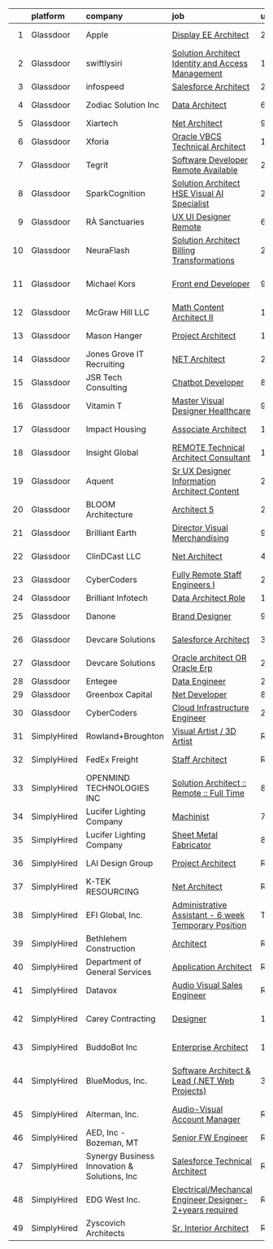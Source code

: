 

|    | platform    | company                                      | job                                                                                                                                                                                                                                                                                                                                                                                                                                                                                                                                                                                                                                                                                                                                                                                                                                                                                                                                                                                                                                                                                                                                                                                                                                                                                                                                                                                                                  | update_time   | location                      |
|---:|:------------|:---------------------------------------------|:---------------------------------------------------------------------------------------------------------------------------------------------------------------------------------------------------------------------------------------------------------------------------------------------------------------------------------------------------------------------------------------------------------------------------------------------------------------------------------------------------------------------------------------------------------------------------------------------------------------------------------------------------------------------------------------------------------------------------------------------------------------------------------------------------------------------------------------------------------------------------------------------------------------------------------------------------------------------------------------------------------------------------------------------------------------------------------------------------------------------------------------------------------------------------------------------------------------------------------------------------------------------------------------------------------------------------------------------------------------------------------------------------------------------|:--------------|:------------------------------|
|  1 | Glassdoor   | Apple                                        | [Display EE Architect](https://www.glassdoor.com/partner/jobListing.htm?pos=124&ao=1136043&s=58&guid=00000182b4e717359cb671b98caee789&src=GD_JOB_AD&t=SR&vt=w&cs=1_169f8c43&cb=1660892420288&jobListingId=1008073412132&jrtk=3-0-1gaqee5r1ihno801-1gaqee5rdis1h800-bec5015aaf732d3f-)                                                                                                                                                                                                                                                                                                                                                                                                                                                                                                                                                                                                                                                                                                                                                                                                                                                                                                                                                                                                                                                                                                                                | 2d            | Cupertino, CA                 |
|  2 | Glassdoor   | swiftlysiri                                  | [Solution Architect   Identity and Access Management](https://www.glassdoor.com/partner/jobListing.htm?pos=119&ao=1136043&s=58&guid=00000182b4e717359cb671b98caee789&src=GD_JOB_AD&t=SR&vt=w&ea=1&cs=1_901fde4d&cb=1660892420288&jobListingId=1008076769210&jrtk=3-0-1gaqee5r1ihno801-1gaqee5rdis1h800-1a4c36be33ebf021-)                                                                                                                                                                                                                                                                                                                                                                                                                                                                                                                                                                                                                                                                                                                                                                                                                                                                                                                                                                                                                                                                                            | 1d            | Remote                        |
|  3 | Glassdoor   | infospeed                                    | [Salesforce Architect](https://www.glassdoor.com/partner/jobListing.htm?pos=113&ao=1136043&s=58&guid=00000182b4e717359cb671b98caee789&src=GD_JOB_AD&t=SR&vt=w&ea=1&cs=1_72cb436c&cb=1660892420287&jobListingId=1008073560939&jrtk=3-0-1gaqee5r1ihno801-1gaqee5rdis1h800-ea104b0ed1d07d7b-)                                                                                                                                                                                                                                                                                                                                                                                                                                                                                                                                                                                                                                                                                                                                                                                                                                                                                                                                                                                                                                                                                                                           | 2d            | Remote                        |
|  4 | Glassdoor   | Zodiac Solution Inc                          | [Data Architect](https://www.glassdoor.com/partner/jobListing.htm?pos=118&ao=1136043&s=58&guid=00000182b4e717359cb671b98caee789&src=GD_JOB_AD&t=SR&vt=w&ea=1&cs=1_d3b9efaa&cb=1660892420287&jobListingId=1008068914286&jrtk=3-0-1gaqee5r1ihno801-1gaqee5rdis1h800-178c93d414c3513a-)                                                                                                                                                                                                                                                                                                                                                                                                                                                                                                                                                                                                                                                                                                                                                                                                                                                                                                                                                                                                                                                                                                                                 | 6d            | Sunnyvale, CA                 |
|  5 | Glassdoor   | Xiartech                                     | [Net Architect](https://www.glassdoor.com/partner/jobListing.htm?pos=122&ao=1136043&s=58&guid=00000182b4e717359cb671b98caee789&src=GD_JOB_AD&t=SR&vt=w&ea=1&cs=1_317ad69c&cb=1660892420288&jobListingId=1008062719748&jrtk=3-0-1gaqee5r1ihno801-1gaqee5rdis1h800-f53a2c8f1e74c342-)                                                                                                                                                                                                                                                                                                                                                                                                                                                                                                                                                                                                                                                                                                                                                                                                                                                                                                                                                                                                                                                                                                                                  | 9d            | Remote                        |
|  6 | Glassdoor   | Xforia                                       | [Oracle VBCS Technical Architect](https://www.glassdoor.com/partner/jobListing.htm?pos=128&ao=1136043&s=58&guid=00000182b4e717359cb671b98caee789&src=GD_JOB_AD&t=SR&vt=w&ea=1&cs=1_1b4078fe&cb=1660892420292&jobListingId=1008076717679&jrtk=3-0-1gaqee5r1ihno801-1gaqee5rdis1h800-b409a80ac25fdc2c-)                                                                                                                                                                                                                                                                                                                                                                                                                                                                                                                                                                                                                                                                                                                                                                                                                                                                                                                                                                                                                                                                                                                | 1d            | Remote                        |
|  7 | Glassdoor   | Tegrit                                       | [Software Developer  Remote Available ](https://www.glassdoor.com/partner/jobListing.htm?pos=104&ao=1110586&s=58&guid=00000182b4e717359cb671b98caee789&src=GD_JOB_AD&t=SR&vt=w&ea=1&cs=1_9e5ec4ab&cb=1660892420286&jobListingId=1008074129417&cpc=F41FEAB56D215062&jrtk=3-0-1gaqee5r1ihno801-1gaqee5rdis1h800-31ea58efc222df99--6NYlbfkN0BYTXhm1cbXLAspEfzBkuVxq2TVVktJReCYtVkqu0WvP24Gm3Dxy7MDa6OJSrO0xO6C66tfxA8ttbJfLdpWJkOgdtvkYOy2-vXX6QsvaM9J3wudpgQJfabM3wvw393EsEKyI2j8r-2wX6ovTATJdOhRulDCxWlu-ACK69X5QuY6KgD_QcQy8D0VRgb4a4kmfd2SwexKzIA1hTP94DHm9gVwlOsI_4g1Ypa0MsjWZw9EeKx2HRojv7FkzKTs0CP4826Q7R-Pa7HYkf26lTQTLscqOHGEAHxsBg9wXOK-KcxJuHnt48qr7OqzbilnGYIKIQp0pJrhGFPZ53-BxIgbh-1xMwI8wj8w5kM5WDmN8xOXGpJf9755r9hu62EaRAPPJgISiqA2ndDBYxsUsglkFYF9DWolLi0Sz94Gx6V8I4PUAuR7uqBSDH1JDusXY53AGRO7w1HaAH9-yu_OrasKRDAdcgUO7hRdAuKv-XmZRIUAHZX15w7NIasKH_3TSMWDXxZ1KawyyRtkVA%3D%3D)                                                                                                                                                                                                                                                                                                                                                                                                                                                                                                                         | 2d            | Remote                        |
|  8 | Glassdoor   | SparkCognition                               | [Solution Architect   HSE Visual AI Specialist](https://www.glassdoor.com/partner/jobListing.htm?pos=120&ao=1136043&s=58&guid=00000182b4e717359cb671b98caee789&src=GD_JOB_AD&t=SR&vt=w&ea=1&cs=1_3a6c9097&cb=1660892420288&jobListingId=1008074749969&jrtk=3-0-1gaqee5r1ihno801-1gaqee5rdis1h800-3cef646063db0036-)                                                                                                                                                                                                                                                                                                                                                                                                                                                                                                                                                                                                                                                                                                                                                                                                                                                                                                                                                                                                                                                                                                  | 2d            | Austin, TX                    |
|  9 | Glassdoor   | RÀ Sanctuaries                               | [UX UI Designer   Remote](https://www.glassdoor.com/partner/jobListing.htm?pos=116&ao=1136043&s=58&guid=00000182b4e717359cb671b98caee789&src=GD_JOB_AD&t=SR&vt=w&ea=1&cs=1_b05672a8&cb=1660892420287&jobListingId=1008068962611&jrtk=3-0-1gaqee5r1ihno801-1gaqee5rdis1h800-09c1974738aa8336-)                                                                                                                                                                                                                                                                                                                                                                                                                                                                                                                                                                                                                                                                                                                                                                                                                                                                                                                                                                                                                                                                                                                        | 6d            | Billings, MT                  |
| 10 | Glassdoor   | NeuraFlash                                   | [Solution Architect  Billing Transformations ](https://www.glassdoor.com/partner/jobListing.htm?pos=127&ao=1136043&s=58&guid=00000182b4e717359cb671b98caee789&src=GD_JOB_AD&t=SR&vt=w&ea=1&cs=1_43057169&cb=1660892420292&jobListingId=1008073731600&jrtk=3-0-1gaqee5r1ihno801-1gaqee5rdis1h800-6403e5d55ec24dbd-)                                                                                                                                                                                                                                                                                                                                                                                                                                                                                                                                                                                                                                                                                                                                                                                                                                                                                                                                                                                                                                                                                                   | 2d            | Oregon                        |
| 11 | Glassdoor   | Michael Kors                                 | [Front end Developer](https://www.glassdoor.com/partner/jobListing.htm?pos=125&ao=1136043&s=58&guid=00000182b4e717359cb671b98caee789&src=GD_JOB_AD&t=SR&vt=w&cs=1_5978be94&cb=1660892420291&jobListingId=1008062263544&jrtk=3-0-1gaqee5r1ihno801-1gaqee5rdis1h800-7d2021a9a23cd24d-)                                                                                                                                                                                                                                                                                                                                                                                                                                                                                                                                                                                                                                                                                                                                                                                                                                                                                                                                                                                                                                                                                                                                 | 9d            | East Rutherford, NJ           |
| 12 | Glassdoor   | McGraw Hill LLC                              | [Math Content Architect II](https://www.glassdoor.com/partner/jobListing.htm?pos=112&ao=1136043&s=58&guid=00000182b4e717359cb671b98caee789&src=GD_JOB_AD&t=SR&vt=w&cs=1_22267253&cb=1660892420287&jobListingId=1008055875625&jrtk=3-0-1gaqee5r1ihno801-1gaqee5rdis1h800-4b9c0b47659d5b2c-)                                                                                                                                                                                                                                                                                                                                                                                                                                                                                                                                                                                                                                                                                                                                                                                                                                                                                                                                                                                                                                                                                                                           | 13d           | Los Angeles, CA               |
| 13 | Glassdoor   | Mason   Hanger                               | [Project Architect](https://www.glassdoor.com/partner/jobListing.htm?pos=103&ao=1110586&s=58&guid=00000182b4e717359cb671b98caee789&src=GD_JOB_AD&t=SR&vt=w&ea=1&cs=1_2aa8d1cc&cb=1660892420286&jobListingId=1008057696634&cpc=C3517E2410EFB392&jrtk=3-0-1gaqee5r1ihno801-1gaqee5rdis1h800-8474e01b21b24e54--6NYlbfkN0A0nDLgUcljZWVYwR3C25ucjncE8hhK73nrLAy6bvJCJEUMPfHgHw9lR8Ngs0VgQP4RwDXPeUz-onyT7AP2DYa8x1NgX7D1-SbhcZ01BhITJmz5BTTrnFgY1CckvAFzjDO2XxjB3lsdZB3KQyYlIh10xuV3kCvSgN0S41pltDISvCsDyxwkt4fXgbjoARzzT0FFrsdFCf3NWFJRc9BFnYQnPJu24jj7Bs5YHqUPtingHij2r3dJM_wJnJaS73j0hbru2Ij-oFwJUaF8-UJ-o4VCz6S7IB7-Km8spytgP7Fbv-6IFLIzZLLGGF0_LGYQduaWvBAJVQ8wcNQBvDt9RdMta4kT-UNnN8pjM09FtcM9rJY2FhH2NlOgYARym-sIYbbRZWzeYSiabMFfk57h8An_c-5x2Xkzp94FNCqD6l7VeEDGv1VHF4XyKaXufeTYL6fVlnMAFz2cCuA3FyXNxoootzUxalrdXtItQ7DJhZY4QkLd7al3jY0uY6FbAUvmPsasK6yHmG9SMfiw2biU7PKJfHO8BdHhY0ozR9gHLLCje2pn_fwKiS1wT6TFrDYQ2ElBHd7U3q6jjWbCVRgfrgP952RauTTNR76gUGuvU0YyS5HrpYoFTQf_DQCy0ihKu56wMRHlQxgRirnOHQ0Po9x9sYEATWathzWsYkklnpoyDjvfmlpozyoAJ29uGVTmQIY7eMmMhZKeOp0jS-4OHuexBDN8OAbvU1XQiFGUVTiiCfk24F-XjtXYYgMuiiB8p3Q%3D)                                                                                                                                                                                                                                                                                           | 11d           | Lexington, KY                 |
| 14 | Glassdoor   | Jones Grove IT Recruiting                    | [ NET Architect](https://www.glassdoor.com/partner/jobListing.htm?pos=101&ao=1110586&s=58&guid=00000182b4e717359cb671b98caee789&src=GD_JOB_AD&t=SR&vt=w&ea=1&cs=1_5450bc4a&cb=1660892420286&jobListingId=1008074111267&cpc=1FF74F442D7FC309&jrtk=3-0-1gaqee5r1ihno801-1gaqee5rdis1h800-f56a0f2531ab0d19--6NYlbfkN0CK_ae8E8OUCECNo873J7aTiFbTacEgCQxiWMjncCMBOv7uSBlgPAwmxPYyWDFGmT4n8l0l6RhTtL8pl7ZfV6qVGBqjUdjKuCcZ3A1rMiQ21ofWkgsIxJDGmZZXYSzMVaYiGLzHszoeKiYgqL_iuAF0CpKsN8UEPT8zG2TE4jFYRvvDTQoiWc25cfntEXuhFQD3jWTEM99wJAJpBMqgoGcaTEDzkuOL0Q185ljjjDq1BokgrSbyUzK1-9RCo038kpvdVsO_GQaX816QRO_jJES2niLpDiLtyzqTRn8FXa85pCCRiy2p_YQXOfnaNtgTdNGavIi2_xkIsZ9vi6ab5sb8xOl18O_k2Lj8qgg4wvLT7ZQGAZjwi9dwy8KJGZLf0urSRbr0RR8IaHAQZlYk8TiUoTvEYuwi9K1pdcLwqJovc9iwpkrVIO9nweOo_Cuuv70j-Nm3CwZyWseIxwVaL5rqSQuRUuX9iGbjDXKVkzba3rAn-ExOHRI0qCu2Dx55tGypoCd4glMuFpukBpEMAG50)                                                                                                                                                                                                                                                                                                                                                                                                                                                                                                                                            | 2d            | Charlotte, NC                 |
| 15 | Glassdoor   | JSR Tech Consulting                          | [Chatbot Developer](https://www.glassdoor.com/partner/jobListing.htm?pos=123&ao=1136043&s=58&guid=00000182b4e717359cb671b98caee789&src=GD_JOB_AD&t=SR&vt=w&cs=1_12d3afe9&cb=1660892420288&jobListingId=1008065488811&jrtk=3-0-1gaqee5r1ihno801-1gaqee5rdis1h800-a4f7848925fff18a-)                                                                                                                                                                                                                                                                                                                                                                                                                                                                                                                                                                                                                                                                                                                                                                                                                                                                                                                                                                                                                                                                                                                                   | 8d            | Newark, NJ                    |
| 16 | Glassdoor   | Vitamin T                                    | [Master Visual Designer   Healthcare](https://www.glassdoor.com/partner/jobListing.htm?pos=105&ao=1110586&s=58&guid=00000182b4e717359cb671b98caee789&src=GD_JOB_AD&t=SR&vt=w&cs=1_705e6332&cb=1660892420286&jobListingId=1008063446724&cpc=F41FEAB56D215062&jrtk=3-0-1gaqee5r1ihno801-1gaqee5rdis1h800-c7903db1b94d95aa--6NYlbfkN0DMrcEu7yrtATojKJA7cEzGQ3FdRGWLh0CZQInL4ECGI6k5tN82kdM0OKoro5eXmjp51-KKz4fn9Mm2VpqJDbrB-IsJV-mFwA1MuEDsDQKKgomY_9Cf8EZZYnLbzJ-UVw4bcEdPy9ghwAnchkPPzqv50ge8kL1bQCgMRWX0W0qzJdgezuXPnEwUs1zix522PE5Jn2nLJb9zdf9weNEJ6jG4GYEAt6ZRr4Aqn-ELr7w-XOtWxPUkgy13W0DYFMErqlmwJwv9ZOfUMENyp2mxsUXNSEqUPBoUEU3hRLf07NBTZDD47KZsXm5T3quEg2n3iu9Bw2tvYjHq2KLDNs2Bkq8xgGuXK0VUNnZFaW1X1WBhDtEWT8iTrYo18mZ7KlRRlGA9WRVWVdFLkU6SuzOEf6gxepmgtzWnTrqSHEqI_zoGIaZ67118JjfbijKizaDuIZCctiSnUK-cRCbh1j39WUraOSLHBDnD8VI%3D)                                                                                                                                                                                                                                                                                                                                                                                                                                                                                                                                                                              | 9d            | Remote                        |
| 17 | Glassdoor   | Impact Housing                               | [Associate Architect](https://www.glassdoor.com/partner/jobListing.htm?pos=114&ao=1136043&s=58&guid=00000182b4e717359cb671b98caee789&src=GD_JOB_AD&t=SR&vt=w&ea=1&cs=1_b7b47c2b&cb=1660892420287&jobListingId=1008055185918&jrtk=3-0-1gaqee5r1ihno801-1gaqee5rdis1h800-aa6597f311d7d633-)                                                                                                                                                                                                                                                                                                                                                                                                                                                                                                                                                                                                                                                                                                                                                                                                                                                                                                                                                                                                                                                                                                                            | 13d           | Los Angeles, CA               |
| 18 | Glassdoor   | Insight Global                               | [REMOTE Technical Architect Consultant](https://www.glassdoor.com/partner/jobListing.htm?pos=106&ao=1110586&s=58&guid=00000182b4e717359cb671b98caee789&src=GD_JOB_AD&t=SR&vt=w&ea=1&cs=1_6df89c95&cb=1660892420286&jobListingId=1008055443630&cpc=F41FEAB56D215062&jrtk=3-0-1gaqee5r1ihno801-1gaqee5rdis1h800-7a9f1e34d4377565--6NYlbfkN0BKkHZu3wF05EeDimN_p6sYpKCMArvwa95YdH7UpkaBCnuUCEKHXotS0_EwbLzIjYfC30Fc7JiJR18vv4FR_fUvJEeCR5veOH9buWGANbL3oxMZJOm4V0F0rho2k-rVYS2MKvxXrHFCb9No5ZR5moQGK6iGI7siM3JYJkW6qnlyRWOvzQtq2TdAl5x0Ws370cvuOvkHifwJnaXn14DpnyKV6OpY-r9Ny7DFXeTegF0rpGWJ7qAm2_KhAtIaM9sha1jyI34wGYV-Cbx5BQ7VM0GDKCAFjmcrHNiiAAEBLn9ZIRVTpZb98NiQiZyi2u2YKiJyNX4Zrt3z5mRV47QxnpmlKO_89s2wt9ll_aybBw7h5IQQEcweiZwMHBCq2AmiamF6r25ewOQocCXTMYqIoQT6fANEOYC_-41EQtnCyrMh52KrHRroeo3lemqVfa_4KhbO66D38bHDqs5TMIxU9PK4gnuxVV79FZTKbSQokqj-KrRQ0BJB25yeUMPmUaMCS_NR29tqY73BHcBpyWDobNyz)                                                                                                                                                                                                                                                                                                                                                                                                                                                                                                                     | 13d           | Remote                        |
| 19 | Glassdoor   | Aquent                                       | [Sr  UX Designer  Information Architect   Content](https://www.glassdoor.com/partner/jobListing.htm?pos=107&ao=1110586&s=58&guid=00000182b4e717359cb671b98caee789&src=GD_JOB_AD&t=SR&vt=w&cs=1_03449404&cb=1660892420286&jobListingId=1008078866185&cpc=7F6F94E2229B3AB5&jrtk=3-0-1gaqee5r1ihno801-1gaqee5rdis1h800-e60f90030a0c61e9--6NYlbfkN0DMrcEu7yrtATojKJA7cEzGQ3FdRGWLh0CZQInL4ECGI9gD0Wolx9R2v-Aex0-GK04fkRi0TyjxqqvHOIBlNWjkEX5BmjUnO2DIisJfETPn0mn1jgY3PNn0S_9Fjjdr12n594baQvFqoCKo_9-W2dLZP2aIGPZiJHsgLO8Jf2UnY-EB4wagw5R88apaQ1pxqBOUe3oR-xFvY5khqfQNxhr4LQ-fkk_b6qvGQGvcelRV9ViixGBVS_0Dxwfxyod2ly2XfWZxKNQ8nnQaONt4eqyF20a6opbui-ajNMhnLspMhCyOo_vdbhpWWRgz1fe2SveIkSC_yZOalxosLvF5AnrGBMA2O7f4MyESUSYkW6r6kik0rbe8bu6LAeL64Y6R8tYAi5PUKkQ3dEhkm1FXz274Ni62PlqAwMUwSAqhkMENYghNMR4uFf2hZn1ulLKGJgJDhU7TvfufRQ%3D%3D)                                                                                                                                                                                                                                                                                                                                                                                                                                                                                                                                                                                   | 24h           | Chicago, IL                   |
| 20 | Glassdoor   | BLOOM Architecture                           | [Architect 5 ](https://www.glassdoor.com/partner/jobListing.htm?pos=102&ao=1110586&s=58&guid=00000182b4e717359cb671b98caee789&src=GD_JOB_AD&t=SR&vt=w&ea=1&cs=1_181d4d6b&cb=1660892420286&jobListingId=1008080060773&cpc=9952A63AB06E78AD&jrtk=3-0-1gaqee5r1ihno801-1gaqee5rdis1h800-2dd7d1af7da0ac01--6NYlbfkN0A4hgeKHdLyHgzaskNEvl2xXMVaueUT71iJOYpLYISQUCp9QgmWQMTvKiX-rI0aCl7N-e4QFIdpyUjJTx-Pp7WquQIS6qIzIw9-hLm8BQHOsiyd-SEykKNVBNFAgDIL0syYiF-8gPtgCD-tClMPJpLk4ML8LwxxTI-sqWmrtViDFvHzBFiXbWs4GOKccc6l-8vCpe5Dx0E7m1Hf1CSXEyX4HhSqkj_pIYTmfzvwHbCDePmZ6VgFyQWmOdkb0PKt70g3Zb9h1ifuGeWYnoLHrKGHo5gFF0VQIeE0r9WWPzhrwnnr9q-RSoUHjmy6UlwUrGORAz7UD51bQeiv8Oxv_Bw_fjOHeHaafyOWhxT44obtoPvDBMu6S4CR3QDjb1ZGpRCxkvZDBI3v3QnIxYv1nQzVxojS_JvmnpN23X0StrwrX0BLrH_8rroBnNBg2X8xCiLnXjp139vdWmES9KvSDVq7PgiRYB4BEH-nNlmEErt7JyzquQeqm2HXjD01z4Dfx98tD9cIcrzarg%3D%3D)                                                                                                                                                                                                                                                                                                                                                                                                                                                                                                                                                  | 24h           | Boston, MA                    |
| 21 | Glassdoor   | Brilliant Earth                              | [Director  Visual Merchandising](https://www.glassdoor.com/partner/jobListing.htm?pos=126&ao=1136043&s=58&guid=00000182b4e717359cb671b98caee789&src=GD_JOB_AD&t=SR&vt=w&ea=1&cs=1_60389200&cb=1660892420292&jobListingId=1008063940234&jrtk=3-0-1gaqee5r1ihno801-1gaqee5rdis1h800-c0cda3100eafef75-)                                                                                                                                                                                                                                                                                                                                                                                                                                                                                                                                                                                                                                                                                                                                                                                                                                                                                                                                                                                                                                                                                                                 | 9d            | Remote                        |
| 22 | Glassdoor   | ClinDCast LLC                                | [ Net Architect](https://www.glassdoor.com/partner/jobListing.htm?pos=117&ao=1136043&s=58&guid=00000182b4e717359cb671b98caee789&src=GD_JOB_AD&t=SR&vt=w&ea=1&cs=1_ecf08a72&cb=1660892420287&jobListingId=1008070390804&jrtk=3-0-1gaqee5r1ihno801-1gaqee5rdis1h800-17e42c2afeca8ff1-)                                                                                                                                                                                                                                                                                                                                                                                                                                                                                                                                                                                                                                                                                                                                                                                                                                                                                                                                                                                                                                                                                                                                 | 4d            | New York, NY                  |
| 23 | Glassdoor   | CyberCoders                                  | [Fully Remote Staff Engineers I](https://www.glassdoor.com/partner/jobListing.htm?pos=108&ao=1110586&s=58&guid=00000182b4e717359cb671b98caee789&src=GD_JOB_AD&t=SR&vt=w&ea=1&cs=1_cc89a878&cb=1660892420287&jobListingId=1008079097232&cpc=334ABAF5D42DC775&jrtk=3-0-1gaqee5r1ihno801-1gaqee5rdis1h800-7ccf73ae91c84223--6NYlbfkN0CpFJQzrgRR8WqXWK1qKKEqALWJw739KlKqr2H-MSI4eoBlI4EFrmor2FYZMP3muM1cIgpBTRniyFjzqhzWMpPp5rf8w7xf4cIcQaWkG2GbGXBQI_VBxwISGFcb9SrCE-Vhy6J9ZmBxuaiBI0CZepBR0Lh2iMaqXDqmGOaf6qVBpKc2f9KVvpoQ1__p8662vr4_eKD2qyUn3VWb4TreEB54bIG5YzT-0JEGtQ-xX4HGMXlgSNEQWtEnWU3_6ibJytZ7-YfeCvRLKK87fqsEOgyBQVqTWGMMxtIjxg1Dr9QolObQS0d3RzN2BxnV6qoDwrmh4UPKftEcJL9Qc0d5hxEone57dkwPaOBgxbJXsdk4sHKP8u90t7SkO-R_CW2Vz4Bs8OWrPwC0sC_zxiVi9DXJOBXQEpUxQXR4xsVFUeBL7pjuWxfIJFafdrEaZVL5JFFadr8B59mZfHMsTeL6N_y-sbYD6DkzqVbA7LV_Xqg1RA054TFqnCUGq-JnicCmOmMcOXrOFSRUbfI2DEISOqF7IHaFbls1xVrwNOLFMotgD6OfbHQk6bPY_33lfk8pOOJtpRVSyGO1vFLhXoO2rc5BgjwtADkuJx_SDIxAm9sE_M-35etgrweKaGGvyvqokKT-2B140zCU1dH0Pcxsy1KwgXY4If3Rjvx9NZ05GhnViC2YRonWWmPrv4iQU1L_ms_VUysondlDqtpiy4N-H-QLh7GzRcpqz3ZcrKi85nc9cnq_T3gnuFeoz2lnN7DRsIZ3Gl9KU5iG8dJV2pR3SZ8utsl0dpu1v003X2EHz6w0-zrIjzqFm-vj_zs2zdw42Plza95kNHc58y6ok9PAQozsba_DCIGrNme7tY5Jro1PA37FX-2DE5g_FzErLG8pE5DlIYXdYF4z3XICwt0tDU_5LXuPiOHdPiELTGFZU_lAjNL8SkuiKe2bafGZRNMbvEwH3ZZSndaiUQHkRtpoQC1vf9CzR5n_5pFrvjUG6ZS1vA%3D%3D)                                | 24h           | Los Angeles, CA               |
| 24 | Glassdoor   | Brilliant Infotech                           | [Data Architect Role](https://www.glassdoor.com/partner/jobListing.htm?pos=121&ao=1136043&s=58&guid=00000182b4e717359cb671b98caee789&src=GD_JOB_AD&t=SR&vt=w&ea=1&cs=1_0c6a3a3e&cb=1660892420288&jobListingId=1008076640767&jrtk=3-0-1gaqee5r1ihno801-1gaqee5rdis1h800-211ac800f9bd2748-)                                                                                                                                                                                                                                                                                                                                                                                                                                                                                                                                                                                                                                                                                                                                                                                                                                                                                                                                                                                                                                                                                                                            | 1d            | Remote                        |
| 25 | Glassdoor   | Danone                                       | [Brand Designer](https://www.glassdoor.com/partner/jobListing.htm?pos=129&ao=1136043&s=58&guid=00000182b4e717359cb671b98caee789&src=GD_JOB_AD&t=SR&vt=w&cs=1_4cff7ead&cb=1660892420292&jobListingId=1008063593987&jrtk=3-0-1gaqee5r1ihno801-1gaqee5rdis1h800-fc610ffad5970437-)                                                                                                                                                                                                                                                                                                                                                                                                                                                                                                                                                                                                                                                                                                                                                                                                                                                                                                                                                                                                                                                                                                                                      | 9d            | White Plains, NY              |
| 26 | Glassdoor   | Devcare Solutions                            | [Salesforce Architect](https://www.glassdoor.com/partner/jobListing.htm?pos=115&ao=1136043&s=58&guid=00000182b4e717359cb671b98caee789&src=GD_JOB_AD&t=SR&vt=w&ea=1&cs=1_32ebb107&cb=1660892420287&jobListingId=1008072047151&jrtk=3-0-1gaqee5r1ihno801-1gaqee5rdis1h800-98abb850aff40185-)                                                                                                                                                                                                                                                                                                                                                                                                                                                                                                                                                                                                                                                                                                                                                                                                                                                                                                                                                                                                                                                                                                                           | 3d            | Columbus, OH                  |
| 27 | Glassdoor   | Devcare Solutions                            | [Oracle architect OR Oracle Erp](https://www.glassdoor.com/partner/jobListing.htm?pos=111&ao=1136043&s=58&guid=00000182b4e717359cb671b98caee789&src=GD_JOB_AD&t=SR&vt=w&ea=1&cs=1_b72575ac&cb=1660892420287&jobListingId=1008073601883&jrtk=3-0-1gaqee5r1ihno801-1gaqee5rdis1h800-053702beb8e56164-)                                                                                                                                                                                                                                                                                                                                                                                                                                                                                                                                                                                                                                                                                                                                                                                                                                                                                                                                                                                                                                                                                                                 | 2d            | Remote                        |
| 28 | Glassdoor   | Entegee                                      | [Data Engineer](https://www.glassdoor.com/partner/jobListing.htm?pos=110&ao=1110586&s=58&guid=00000182b4e717359cb671b98caee789&src=GD_JOB_AD&t=SR&vt=w&ea=1&cs=1_546842a6&cb=1660892420287&jobListingId=1008073798841&cpc=9908D8D4413DBB8A&jrtk=3-0-1gaqee5r1ihno801-1gaqee5rdis1h800-9cdb2d272b01f1da--6NYlbfkN0D6OzZjpD_hbicRkMZwNNvvxSeL23iIfvaC4EytleQ8zDIpz0YQ5KbISa7_Zvw6kCxE8OEbGPQV1pq_-peCyr7HXVQERw8e647f5dcbMe2sUKaIvPobITqQ5Rnu-lsy5GoCHecG7awt0Sur0OXwRIAEgzi-fNGaFcMZs_ngKDSClkAD0z5Ku-80qnF292nW9UkHDlflYOlHWRqgxx-kRYPLCdrbWEz1Mx4gIgsZUJFp4eHUQon8fLSif96E24-IWI8q6oCMKz_w5fZ4zO277y3lSM9IuUUHEYbjstbYQNyXbHk0HP2CFxAhbjEa3ZfsAJfJ_32s1qjgmBTe1qv9kg06xqwgfRNL5aBMnwWiE2H6__7JY6myupOko7S-Di0O2CvRcOkXnC8npFlyOtYtHs2bCIGpvXA6SJmmOzyK7S9GeLVVwcVSFKokK4cuf9cW5iXgtA446RKC3vz08lmmLnd_KTIGtWQzB_3nwdKkQMr_H19sg-VRnOjDDu6STkUd1Jk%3D)                                                                                                                                                                                                                                                                                                                                                                                                                                                                                                                                                               | 2d            | Remote                        |
| 29 | Glassdoor   | Greenbox Capital                             | [ Net Developer](https://www.glassdoor.com/partner/jobListing.htm?pos=130&ao=1136043&s=58&guid=00000182b4e717359cb671b98caee789&src=GD_JOB_AD&t=SR&vt=w&ea=1&cs=1_61040da9&cb=1660892420292&jobListingId=1008065025525&jrtk=3-0-1gaqee5r1ihno801-1gaqee5rdis1h800-fedfe931ceed86ef-)                                                                                                                                                                                                                                                                                                                                                                                                                                                                                                                                                                                                                                                                                                                                                                                                                                                                                                                                                                                                                                                                                                                                 | 8d            | Remote                        |
| 30 | Glassdoor   | CyberCoders                                  | [Cloud Infrastructure Engineer](https://www.glassdoor.com/partner/jobListing.htm?pos=109&ao=1110586&s=58&guid=00000182b4e717359cb671b98caee789&src=GD_JOB_AD&t=SR&vt=w&ea=1&cs=1_b2174c05&cb=1660892420287&jobListingId=1008078455258&cpc=C4A69CCDBB3B9599&jrtk=3-0-1gaqee5r1ihno801-1gaqee5rdis1h800-ae50cfbffec24cff--6NYlbfkN0CpFJQzrgRR8WqXWK1qKKEqALWJw739KlKqr2H-MSI4eoBlI4EFrmor2FYZMP3muM0qEkCiVqr5R3KVwNRfp8UENUUzzQKV1pIQSOFUAPcT94_K5OjdDm_iHO4_YbqGQnomRY7gWIf7SD9nr_jpinRr1M11b7rPVSfBLvV7FSDlwwFDjEI9Qr5L_oJGuEPJhWKZbqDB4Z9-7MxYpyIRR_P94UTzWMURNtclNyQKxGhFehxhYr-J1VwFplPFtDGciYeae0EsH9aLt1mc-81Wlg52o5dx6fPnYfAUZwsqmJYJwBwEs7fTLL9MEkmbhL8HLC6UDNDGBUxyj8a5_jMqni2KSEEToYCOuqKTGvER6ocqn0abvpc9MNCX1ImIYNE_mLCCbbsXLQCvFAUgiE6meyj5vk6t3WZjFvJkJiu0KW0dh6BeHXhWyGOi6JSiaorKT66qtAOLBZ52qDlOctELgEv9-cFQpD4gEo56j38dewF4Ro_n_ufIy3BtwdzARA7OfhTLgT0vfe4SZHC6n8kizrjMbrrIjJ-DuNDgWovb2m2mMZG3K41XBml_96YDk8OUzM54n-15nlYQAslR2d8rFNZWMcLSmikTjWV5Fa90UYmEwPkLl8BFLQ0Dtxxb9O7rpnWyL7CxiO-HHHYvVClpLhoi6OCNlXUjxJDrWFF1jpR8mAIz__vKoHBYm_IM7nuRRWkKC8HU9QC4BLNNg-AfN8C7_0PzomOBjoTzE5RCyRXsitqz9YfmuIDlIQpyavMhNqhTgZrbTcJu9aHZ2HimRNm4vYZ8PwNHqwAAMq30RMhRqEQ2kqVRs8owA3w86wkZtdXtfx7KbXmkc_Yfv-aFofGLMgsCT8udWswrE9fS7EMf6WtpudG3tWh8_FlNoBC69xMBJrXc4IM5ITQMObRCyr--6PwOx-OXMViHQA26iMr4z6PnP5TEc-40gA4zl72F5qDU3BLNTaf42mdGrNoAf4sMBoDzuBEKrABa-IJIeQVfDz1sspRJNu_Gs1KEe01W61Hifj0C9gIbUw%3D%3D) | 24h           | Chicago, IL                   |
| 31 | SimplyHired | Rowland+Broughton                            | [Visual Artist / 3D Artist](https://www.simplyhired.com/job/a6jc09FaT-WsTWRX4SZ9r250FnXzzVMgqyOB-q7qjxkVTn6ELeF_Pg?q=visual+architect)                                                                                                                                                                                                                                                                                                                                                                                                                                                                                                                                                                                                                                                                                                                                                                                                                                                                                                                                                                                                                                                                                                                                                                                                                                                                               | Recently      | Denver, CO                    |
| 32 | SimplyHired | FedEx Freight                                | [Staff Architect](https://www.simplyhired.com/job/DLstRUGU17d7NjEcMFnn2Z4wz9aK4LdwJujX5Dua38RbM-f4-aYQwA?q=visual+architect)                                                                                                                                                                                                                                                                                                                                                                                                                                                                                                                                                                                                                                                                                                                                                                                                                                                                                                                                                                                                                                                                                                                                                                                                                                                                                         | Recently      | Harrison, AR                  |
| 33 | SimplyHired | OPENMIND TECHNOLOGIES INC                    | [Solution Architect :: Remote :: Full Time](https://www.simplyhired.com/job/sgJ3PTp6Pd_VesHcR8WuiDpv5XGQC_fNhuywFCJ2JTHxyY6IBgtBoA?q=visual+architect)                                                                                                                                                                                                                                                                                                                                                                                                                                                                                                                                                                                                                                                                                                                                                                                                                                                                                                                                                                                                                                                                                                                                                                                                                                                               | 8d            | Remote                        |
| 34 | SimplyHired | Lucifer Lighting Company                     | [Machinist](https://www.simplyhired.com/job/KYdODYpAr0yDytL8g5VNLczATqiOnIQNZPgohMxC-_jQni44eApWdw?q=visual+architect)                                                                                                                                                                                                                                                                                                                                                                                                                                                                                                                                                                                                                                                                                                                                                                                                                                                                                                                                                                                                                                                                                                                                                                                                                                                                                               | 7d            | San Antonio, TX               |
| 35 | SimplyHired | Lucifer Lighting Company                     | [Sheet Metal Fabricator](https://www.simplyhired.com/job/Y6ffK-O7isDLNzMyP3x8tbQjCM30fhMHqcM15lzIvGm1w7JqljuSQg?q=visual+architect)                                                                                                                                                                                                                                                                                                                                                                                                                                                                                                                                                                                                                                                                                                                                                                                                                                                                                                                                                                                                                                                                                                                                                                                                                                                                                  | 8d            | San Antonio, TX               |
| 36 | SimplyHired | LAI Design Group                             | [Project Architect](https://www.simplyhired.com/job/CIuNOuiYTmwB25uEe9KZL9ZdFnTTRYm8z7_gvXIO1ty24owrmnVjbA?q=visual+architect)                                                                                                                                                                                                                                                                                                                                                                                                                                                                                                                                                                                                                                                                                                                                                                                                                                                                                                                                                                                                                                                                                                                                                                                                                                                                                       | Recently      | Englewood, CO                 |
| 37 | SimplyHired | K-TEK RESOURCING                             | [Net Architect](https://www.simplyhired.com/job/1uPQilAX3V-479ff1scEi3qUbgvzFtHzO4sMIn54SywYJQnMJ_kr7w?q=visual+architect)                                                                                                                                                                                                                                                                                                                                                                                                                                                                                                                                                                                                                                                                                                                                                                                                                                                                                                                                                                                                                                                                                                                                                                                                                                                                                           | Recently      | Remote                        |
| 38 | SimplyHired | EFI Global, Inc.                             | [Administrative Assistant - 6 week Temporary Position](https://www.simplyhired.com/job/rnAmKPAcK6GRhBF0SAQPfBIom_ak5Wk7eH0vTj8kClAsEkNxi6wVWw?q=visual+architect)                                                                                                                                                                                                                                                                                                                                                                                                                                                                                                                                                                                                                                                                                                                                                                                                                                                                                                                                                                                                                                                                                                                                                                                                                                                    | Today         | Texas                         |
| 39 | SimplyHired | Bethlehem Construction                       | [Architect](https://www.simplyhired.com/job/Fy-keka937tYhr1jH6W9QUr19yuoAaVcionNyLmZ3smLzFYQX_IY_A?q=visual+architect)                                                                                                                                                                                                                                                                                                                                                                                                                                                                                                                                                                                                                                                                                                                                                                                                                                                                                                                                                                                                                                                                                                                                                                                                                                                                                               | Recently      | Cashmere, WA                  |
| 40 | SimplyHired | Department of General Services               | [Application Architect](https://www.simplyhired.com/job/k-K-eWm6BSFgPDqnXd0qbrTv8dPL-oItwMtKqVqa8bvayL-uQIO5LA?q=visual+architect)                                                                                                                                                                                                                                                                                                                                                                                                                                                                                                                                                                                                                                                                                                                                                                                                                                                                                                                                                                                                                                                                                                                                                                                                                                                                                   | Recently      | Remote                        |
| 41 | SimplyHired | Datavox                                      | [Audio Visual Sales Engineer](https://www.simplyhired.com/job/cVEd-_qo6mmYlTFlou5wkgk2fjPxw0ZPy4nrfphR8WyZnUEIsrCDrQ?q=visual+architect)                                                                                                                                                                                                                                                                                                                                                                                                                                                                                                                                                                                                                                                                                                                                                                                                                                                                                                                                                                                                                                                                                                                                                                                                                                                                             | Recently      | Houston, TX                   |
| 42 | SimplyHired | Carey Contracting                            | [Designer](https://www.simplyhired.com/job/ob967fEraIrdGrTkZTTtfNW7b_-LuPk4xgxkTaY1u6YAfyCtvrNNOg?q=visual+architect)                                                                                                                                                                                                                                                                                                                                                                                                                                                                                                                                                                                                                                                                                                                                                                                                                                                                                                                                                                                                                                                                                                                                                                                                                                                                                                | 13d           | Iron Mountain, MI             |
| 43 | SimplyHired | BuddoBot Inc                                 | [Enterprise Architect](https://www.simplyhired.com/job/MnkoHFd42WL9phHrzORMdi468GhzDWZ7AhBRM9ipQMITNrXp65ZA2w?q=visual+architect)                                                                                                                                                                                                                                                                                                                                                                                                                                                                                                                                                                                                                                                                                                                                                                                                                                                                                                                                                                                                                                                                                                                                                                                                                                                                                    | 1d            | Washington, DC                |
| 44 | SimplyHired | BlueModus, Inc.                              | [Software Architect & Lead (.NET Web Projects)](https://www.simplyhired.com/job/YN_oBb0o87cGrLeyxVYGM0chbN450zkIbhdOZ6rfe_rdkwQ9RhDvaQ?q=visual+architect)                                                                                                                                                                                                                                                                                                                                                                                                                                                                                                                                                                                                                                                                                                                                                                                                                                                                                                                                                                                                                                                                                                                                                                                                                                                           | 3d            | San Antonio, TX +80 locations |
| 45 | SimplyHired | Alterman, Inc.                               | [Audio-Visual Account Manager](https://www.simplyhired.com/job/lF4UTxTMQnNh_QIvnWqb4Koq6bW1sfKOEd1vfTLSVbXlOjLdEaaGew?q=visual+architect)                                                                                                                                                                                                                                                                                                                                                                                                                                                                                                                                                                                                                                                                                                                                                                                                                                                                                                                                                                                                                                                                                                                                                                                                                                                                            | Recently      | San Antonio, TX               |
| 46 | SimplyHired | AED, Inc - Bozeman, MT                       | [Senior FW Engineer](https://www.simplyhired.com/job/zINmUZXgScoXXgS_gyiF3t60esMGL8VWIM8nJ8Kv2CvxPHXAK-fHew?q=visual+architect)                                                                                                                                                                                                                                                                                                                                                                                                                                                                                                                                                                                                                                                                                                                                                                                                                                                                                                                                                                                                                                                                                                                                                                                                                                                                                      | Recently      | Bozeman, MT                   |
| 47 | SimplyHired | Synergy Business Innovation & Solutions, Inc | [Salesforce Technical Architect](https://www.simplyhired.com/job/3CNkvVU7G0NTIXvlMTTAPhUPaQtZgcvOKtFcJbPE89MUN8Ya582xRA?q=visual+architect)                                                                                                                                                                                                                                                                                                                                                                                                                                                                                                                                                                                                                                                                                                                                                                                                                                                                                                                                                                                                                                                                                                                                                                                                                                                                          | Recently      | Reston, VA                    |
| 48 | SimplyHired | EDG West Inc.                                | [Electrical/Mechancal Engineer Designer-2+years required](https://www.simplyhired.com/job/Xq6QszJQBsQQyFkS3Q0mHUnJ827UMYwa9jaEaagmIPab5dIhQEejPA?q=visual+architect)                                                                                                                                                                                                                                                                                                                                                                                                                                                                                                                                                                                                                                                                                                                                                                                                                                                                                                                                                                                                                                                                                                                                                                                                                                                 | Recently      | Tucson, AZ                    |
| 49 | SimplyHired | Zyscovich Architects                         | [Sr. Interior Architect](https://www.simplyhired.com/job/T7oet47aCOFHKQsEghPBtusux2cJdi0zmkul-G67QosaeOLXQtvx5Q?q=visual+architect)                                                                                                                                                                                                                                                                                                                                                                                                                                                                                                                                                                                                                                                                                                                                                                                                                                                                                                                                                                                                                                                                                                                                                                                                                                                                                  | Recently      | Miami, FL                     |